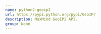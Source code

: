 ```yaml
---
name: python2-geoip2
url: https://pypi.python.org/pypi/GeoIP/
description: MaxMind GeoIP2 API.
group: None
---
```

